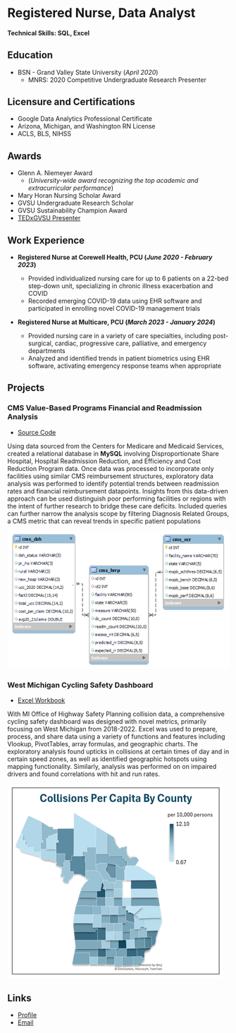 # Registered Nurse, Data Analyst

####     Technical Skills: SQL, Excel

## Education
- BSN - Grand Valley State University (_April 2020_)  
  - MNRS: 2020 Competitive Undergraduate Research Presenter

## Licensure and Certifications
- Google Data Analytics Professional Certificate
- Arizona, Michigan, and Washington RN License
- ACLS, BLS, NIHSS

## Awards
- Glenn A. Niemeyer Award
  - (_University-wide award recognizing the top academic and extracurricular performance_)
- Mary Horan Nursing Scholar Award
- GVSU Undergraduate Research Scholar
- GVSU Sustainability Champion Award
- [TEDxGVSU Presenter](https://www.youtube.com/watch?v=zpAMpxGJCoc)

## Work Experience
- **Registered Nurse at Corewell Health, PCU (_June 2020 - February 2023_)**  
  - Provided individualized nursing care for up to 6 patients on a 22-bed step-down unit, specializing in chronic illness exacerbation and COVID
  - Recorded emerging COVID-19 data using EHR software and participated in enrolling novel COVID-19 management trials
 
- **Registered Nurse at Multicare, PCU (_March 2023 - January 2024_)**
  - Provided nursing care in a variety of care specialties, including post-surgical, cardiac, progressive care, palliative, and emergency departments
  - Analyzed and identified trends in patient biometrics using EHR software, activating emergency response teams when appropriate


## Projects
### CMS Value-Based Programs Financial and Readmission Analysis
- [Source Code](https://github.com/Smittyxc/MattSmith1652/tree/a609b8667328966680cbe7f1274c1412762fb8a7/cms_vbi)

Using data sourced from the Centers for Medicare and Medicaid Services, created a relational database in **MySQL** involving Disproportionate Share Hospital, Hospital Readmission Reduction, and Efficiency and Cost Reduction Program data. Once data was processed to incorporate only facilities using similar CMS reimbursement structures, exploratory data analysis was performed to identify potential trends between readmission rates and financial reimbursement datapoints. Insights from this data-driven approach can be used distinguish poor performing facilities or regions with the intent of further research to bridge these care deficits. Included queries can further narrow the analysis scope by filtering Diagnosis Related Groups, a CMS metric that can reveal trends in specific patient populations

![EER](/assets/cms_eer.png)

### West Michigan Cycling Safety Dashboard
- [Excel Workbook](https://github.com/Smittyxc/MattSmith1652/tree/a609b8667328966680cbe7f1274c1412762fb8a7/cycling_safety)

With MI Office of Highway Safety Planning collision data, a comprehensive cycling safety dashboard was designed with novel metrics, primarily focusing on West Michigan from 2018-2022. Excel was used to prepare, process, and share data using a variety of functions and features including Vlookup, PivotTables, array formulas, and geographic charts. The exploratory analysis found upticks in collisions at certain times of day and in certain speed zones, as well as identified geographic hotspots using mapping functionality. Similarly, analysis was performed on on impaired drivers and found correlations with hit and run rates. 

![Bike Study](/assets/bike1.png)

## Links
- [Profile](https://github.com/smittyxc)
- [Email](mailto:mattsmith1652@gmail.com?subject=Hi% "Hi!")
